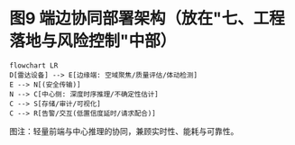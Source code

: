 # 图9 端边协同部署架构（放在"七、工程落地与风险控制"中部）

```mermaid
flowchart LR
D[雷达设备] --> E[边缘端: 空域聚焦/质量评估/体动检测]
E --> N[(安全传输)]
N --> C[中心侧: 深度时序推理/不确定性估计]
C --> S[存储/审计/可视化]
C --> R[告警/交互(低置信度延时/请求配合)]
```

图注：轻量前端与中心推理的协同，兼顾实时性、能耗与可靠性。